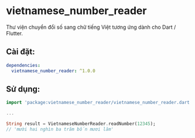 # vietnamese_number_reader

Thư viện chuyển đổi số sang chữ tiếng Việt tương ứng dành cho Dart / Flutter.

## Cài đặt:

```yml
dependencies:
  vietnamese_number_reader: ^1.0.0
```

## Sử dụng:

```dart
import 'package:vietnamese_number_reader/vietnamese_number_reader.dart';

...

String result = VietnameseNumberReader.readNumber(12345);
// 'mười hai nghìn ba trăm bốn mươi lăm'
```